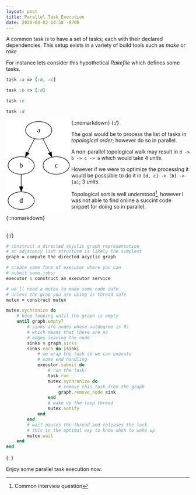 ```yaml
---
layout: post
title: Parallel Task Execution
date: 2020-04-02 14:58 -0700
---
```


A common task is to have a set of tasks; each with their declared dependencies.
This setup exists in a variety of build tools such as _make_ or _rake_

For instance lets consider this hypothetical _Rakefile_ which defines some tasks.

```ruby
task :a => [:b, :c]

task :b => [:d]

task :c

task :d
```

{::nomarkdown}
<svg xmlns="http://www.w3.org/2000/svg" xmlns:xlink="http://www.w3.org/1999/xlink" width="134pt" height="188pt" viewBox="0.00 0.00 134.00 188.00" style="float: left;">
    <g id="graph0" class="graph" transform="scale(1 1) rotate(0) translate(4 184)">
        <title>G</title>
        <polygon fill="#ffffff" stroke="transparent" points="-4,4 -4,-184 130,-184 130,4 -4,4"></polygon>
        <!-- a -->
        <g id="node1" class="node">
            <title>a</title>
            <ellipse fill="none" stroke="#000000" cx="63" cy="-162" rx="27" ry="18"></ellipse>
            <text text-anchor="middle" x="63" y="-157.8" font-family="Times,serif" font-size="14.00" fill="#000000">a</text>
        </g>
        <!-- b -->
        <g id="node2" class="node">
            <title>b</title>
            <ellipse fill="none" stroke="#000000" cx="27" cy="-90" rx="27" ry="18"></ellipse>
            <text text-anchor="middle" x="27" y="-85.8" font-family="Times,serif" font-size="14.00" fill="#000000">b</text>
        </g>
        <!-- a&#45;&gt;b -->
        <g id="edge1" class="edge">
            <title>a-&gt;b</title>
            <path fill="none" stroke="#000000" d="M54.2854,-144.5708C50.0403,-136.0807 44.8464,-125.6929 40.1337,-116.2674"></path>
            <polygon fill="#000000" stroke="#000000" points="43.237,-114.6477 35.6343,-107.2687 36.976,-117.7782 43.237,-114.6477"></polygon>
        </g>
        <!-- c -->
        <g id="node3" class="node">
            <title>c</title>
            <ellipse fill="none" stroke="#000000" cx="99" cy="-90" rx="27" ry="18"></ellipse>
            <text text-anchor="middle" x="99" y="-85.8" font-family="Times,serif" font-size="14.00" fill="#000000">c</text>
        </g>
        <!-- a&#45;&gt;c -->
        <g id="edge2" class="edge">
            <title>a-&gt;c</title>
            <path fill="none" stroke="#000000" d="M71.7146,-144.5708C75.9597,-136.0807 81.1536,-125.6929 85.8663,-116.2674"></path>
            <polygon fill="#000000" stroke="#000000" points="89.024,-117.7782 90.3657,-107.2687 82.763,-114.6477 89.024,-117.7782"></polygon>
        </g>
        <!-- d -->
        <g id="node4" class="node">
            <title>d</title>
            <ellipse fill="none" stroke="#000000" cx="27" cy="-18" rx="27" ry="18"></ellipse>
            <text text-anchor="middle" x="27" y="-13.8" font-family="Times,serif" font-size="14.00" fill="#000000">d</text>
        </g>
        <!-- b&#45;&gt;d -->
        <g id="edge3" class="edge">
            <title>b-&gt;d</title>
            <path fill="none" stroke="#000000" d="M27,-71.8314C27,-64.131 27,-54.9743 27,-46.4166"></path>
            <polygon fill="#000000" stroke="#000000" points="30.5001,-46.4132 27,-36.4133 23.5001,-46.4133 30.5001,-46.4132"></polygon>
        </g>
    </g>
</svg>
{:/}

The goal would be to process the list of tasks in _topological order_; however do so in parallel.

A non-parallel topological walk may result in `d -> b -> c -> a` which would take 4 _units_.

However if we were to optimize the processing it would be posssible to do it
in `[d, c] -> [b] -> [a]`; 3 _units_.

Topological sort is well understood[^1], however I was not able to find online
a succint code snippet for doing so in parallel.

{::nomarkdown}
<div style="clear: both"/>
<br/>
{:/}

```ruby
# construct a directed acyclic graph representation
# an adjacency list structure is likely the simplest
graph = compute the directed acyclic graph

# create some form of executor where you can
# submit some jobs;
executor = construct an executor service

# we'll need a mutex to make some code safe
# unless the grap you are using is thread safe
mutex = construct mutex

mutex.sychronize do
    # keep looping until the graph is empty
    until graph.empty?
        # sinks are nodes whose outdegree is 0;
        # which means that there are no
        # edges leaving the node
        sinks = graph.sinks
        sinks.each do |sink|
            # we wrap the task so we can execute
            # some end handling
            executor.submit do
                # run the task!
                task.run
                mutex.sychronize do
                    # remove this task from the graph
                    graph.remove_node sink
                end
                # wake up the loop thread
                mutex.notify
            end
        end
        # wait pauses the thread and releases the lock
        # this is the optimal way to know when to wake up
        mutex.wait
    end
end

```
{: }

Enjoy some parallel task execution now.

[^1]: Common interview question